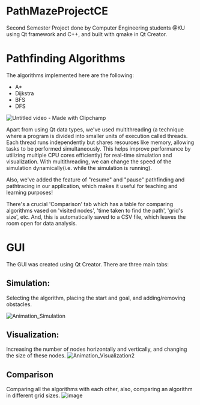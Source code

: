 # PathMazeProjectCE
Second Semester Project done by Computer Engineering students @KU using Qt framework and C++, and built with qmake in Qt Creator.

# Pathfinding Algorithms
The algorithms implemented here are the following:

* A*
* Dijkstra
* BFS
* DFS



![Untitled video - Made with Clipchamp](https://github.com/user-attachments/assets/fe2553f3-624e-41bc-ba9b-38fc7ee15b68)







Apart from using Qt data types, we've used multithreading (a technique where a program is divided into smaller units of execution called threads. Each thread runs independently but shares resources like memory, allowing tasks to be performed simultaneously. This helps improve performance by utilizing multiple CPU cores efficiently) for real-time simulation and visualization. With multithreading, we can change the speed of the simulation dynamically(i.e. while the simulation is running).

Also, we've added the feature of "resume" and "pause" pathfinding and pathtracing in our application, which makes it useful for teaching and learning purposes!

There's a crucial 'Comparison' tab which has a table for comparing algorithms vased on 'visited nodes', 'time taken to find the path', 'grid's size', etc. And, this is automatically saved to a CSV file, which leaves the room open for data analysis.

# GUI
The GUI was created using Qt Creator. There are three main tabs:

## Simulation:
Selecting the algorithm, placing the start and goal, and adding/removing obstacles.

![Animation_Simulation](https://github.com/user-attachments/assets/910c2b71-fc63-482f-af6b-1a29f2f1a38b)

## Visualization:
Increasing the number of nodes horizontally and vertically, and changing the size of these nodes.
![Animation_Visualization2](https://github.com/user-attachments/assets/d493d017-b5be-42fe-b4df-61642cced8d6)

## Comparison
Comparing all the algorithms with each other, also, comparing an algorithm in different grid sizes.
![image](https://github.com/user-attachments/assets/73d7ba88-b82a-48f6-98ef-0683eb8dcb8e)


